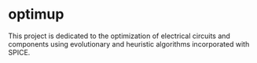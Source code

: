 # optimup
This project is dedicated to the optimization of electrical circuits and components using evolutionary and heuristic algorithms incorporated with SPICE.
